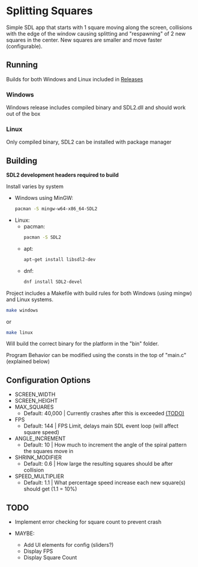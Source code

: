 # Splitting Squares

Simple SDL app that starts with 1 square moving along the screen, collisions with the edge of the window causing splitting and "respawning" of 2 new squares in the center. New squares are smaller and move faster (configurable).

## Running
Builds for both Windows and Linux included in [Releases](https://github.com/t-honk/SplittingSquares/releases)

### Windows
Windows release includes compiled binary and SDL2.dll and should work out of the box

### Linux
Only compiled binary, SDL2 can be installed with package manager

## Building

**SDL2 development headers required to build**

Install varies by system
- Windows using MinGW:
    ```bash
    pacman -S mingw-w64-x86_64-SDL2
    ```
- Linux:
  - pacman:
    ```sh
    pacman -S SDL2
    ```
  - apt:
    ```sh
    apt-get install libsdl2-dev
    ```
  - dnf:
    ```sh
    dnf install SDL2-devel
    ```

Project includes a Makefile with build rules for both Windows (using mingw) and Linux systems.
```bash
make windows
```
or 
```bash
make linux
```
Will build the correct binary for the platform in the "bin" folder.

Program Behavior can be modified using the consts in the top of "main.c" (explained below)

## Configuration Options

- SCREEN_WIDTH
- SCREEN_HEIGHT
- MAX_SQUARES
  - Default: 40,000 | Currently crashes after this is exceeded [(TODO)](#TODO)
- FPS
  - Default: 144 | FPS Limit, delays main SDL event loop (will affect square speed)
- ANGLE_INCREMENT
  - Default: 10 | How much to increment the angle of the spiral pattern the squares move in
- SHRINK_MODIFIER
  - Default: 0.6 | How large the resulting squares should be after collision
- SPEED_MULTIPLIER
  - Default: 1.1 | What percentage speed increase each new square(s) should get (1.1 = 10%)

## TODO
- Implement error checking for square count to prevent crash

- MAYBE: 
  - Add UI elements for config (sliders?)
  - Display FPS
  - Display Square Count